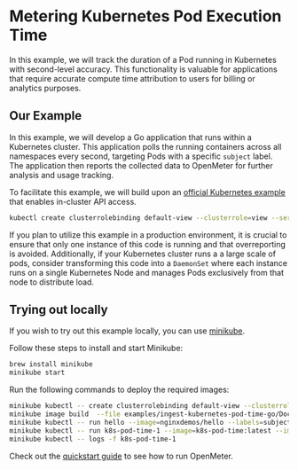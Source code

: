 # Metering Kubernetes Pod Execution Time

In this example, we will track the duration of a Pod running in Kubernetes with second-level accuracy.
This functionality is valuable for applications that require accurate compute time attribution to users for billing or analytics purposes.

## Our Example

In this example, we will develop a Go application that runs within a Kubernetes cluster. This application polls the running containers across all namespaces every second, targeting Pods with a specific `subject` label. The application then reports the collected data to OpenMeter for further analysis and usage tracking.

To facilitate this example, we will build upon an [official Kubernetes example]((https://github.com/kubernetes/client-go/tree/master/examples/in-cluster-client-configuration)) that enables in-cluster API access.

```sh
kubectl create clusterrolebinding default-view --clusterrole=view --serviceaccount=default:default
```

If you plan to utilize this example in a production environment, it is crucial to ensure that only one instance of this code is running and that overreporting is avoided.
Additionally, if your Kubernetes cluster runs a a large scale of pods, consider transforming this code into a `DaemonSet` where each instance runs on a single Kubernetes Node and manages Pods exclusively from that node to distribute load.

## Trying out locally

If you wish to try out this example locally, you can use [minikube](https://minikube.sigs.k8s.io/).

Follow these steps to install and start Minikube:

```sh
brew install minikube
minikube start
```

Run the following commands to deploy the required images:

```sh
minikube kubectl -- create clusterrolebinding default-view --clusterrole=view --serviceaccount=default:default
minikube image build  --file examples/ingest-kubernetes-pod-time-go/Dockerfile -t k8s-pod-time:latest ../..
minikube kubectl -- run hello --image=nginxdemos/hello --labels=subject=customer-1
minikube kubectl -- run k8s-pod-time-1 --image=k8s-pod-time:latest --image-pull-policy=Never
minikube kubectl -- logs -f k8s-pod-time-1
```

Check out the [quickstart guide](/quickstart) to see how to run OpenMeter.
